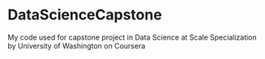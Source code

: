 # DataScienceCapstone
My code used for capstone project in Data Science at Scale Specialization by University of Washington on Coursera
